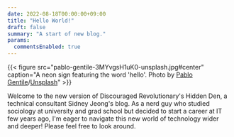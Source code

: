 ```yaml
---
date: 2022-08-18T00:00:00+09:00
title: "Hello World!"
draft: false
summary: "A start of new blog."
params:
  commentsEnabled: true
---
```

{{< figure src="pablo-gentile-3MYvgsH1uK0-unsplash.jpg#center" caption="A neon sign featuring the word 'hello'. Photo by [Pablo Gentile](https://unsplash.com/@polhow)/[Unsplash](https://unsplash.com)" >}}

Welcome to the new version of Discouraged Revolutionary's Hidden Den, a technical consultant Sidney Jeong's blog. As a nerd guy who studied sociology at university and grad school but decided to start a career at IT few years ago, I'm eager to navigate this new world of technology wider and deeper! Please feel free to look around.

